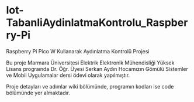 # Iot-TabanliAydinlatmaKontrolu_Raspberry-Pi
Raspberry Pi Pico W Kullanarak Aydınlatma Kontrolü Projesi

Bu proje Marmara Üniversitesi Elektrik Elektronik Mühendisliği Yüksek Lisans prograında Dr. Öğr. Üyesi Serkan Aydın Hocamızın Gömülü Sistemler ve Mobil Uygulamalar dersi ödevi olarak yapılmıştır.

Proje detayları ve adımlar wiki bölümünde, programın kodları ise code bölümünde yer almaktadır.
